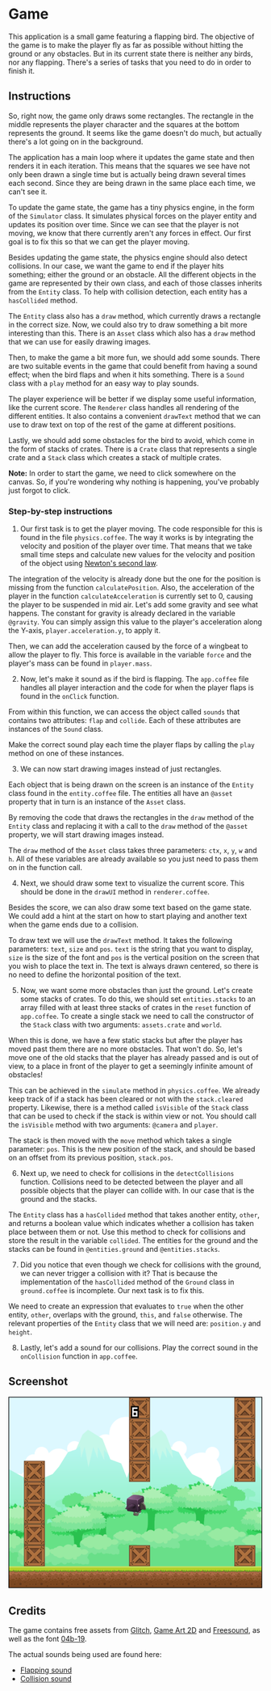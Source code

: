 # Game

This application is a small game featuring a flapping bird. The objective of the game is to make the player fly as far as possible without hitting the ground or any obstacles. But in its current state there is neither any birds, nor any flapping. There's a series of tasks that you need to do in order to finish it.

## Instructions

So, right now, the game only draws some rectangles. The rectangle in the middle represents the player character and the squares at the bottom represents the ground. It seems like the game doesn't do much, but actually there's a lot going on in the background.

The application has a main loop where it updates the game state and then renders it in each iteration. This means that the squares we see have not only been drawn a single time but is actually being drawn several times each second. Since they are being drawn in the same place each time, we can't see it.

To update the game state, the game has a tiny physics engine, in the form of the `Simulator` class. It simulates physical forces on the player entity and updates its position over time. Since we can see that the player is not moving, we know that there currently aren't any forces in effect. Our first goal is to fix this so that we can get the player moving.

Besides updating the game state, the physics engine should also detect collisions. In our case, we want the game to end if the player hits something; either the ground or an obstacle. All the different objects in the game are represented by their own class, and each of those classes inherits from the `Entity` class. To help with collision detection, each entity has a `hasCollided` method.

The `Entity` class also has a `draw` method, which currently draws a rectangle in the correct size. Now, we could also try to draw something a bit more interesting than this. There is an `Asset` class which also has a `draw` method that we can use for easily drawing images.

Then, to make the game a bit more fun, we should add some sounds. There are two suitable events in the game that could benefit from having a sound effect; when the bird flaps and when it hits something. There is a `Sound` class with a `play` method for an easy way to play sounds.

The player experience will be better if we display some useful information, like the current score. The `Renderer` class handles all rendering of the different entities. It also contains a convenient `drawText` method that we can use to draw text on top of the rest of the game at different positions.

Lastly, we should add some obstacles for the bird to avoid, which come in the form of stacks of crates. There is a `Crate` class that represents a single crate and a `Stack` class which creates a stack of multiple crates.

**Note:** In order to start the game, we need to click somewhere on the canvas. So, if you're wondering why nothing is happening, you've probably just forgot to click.

### Step-by-step instructions

1. Our first task is to get the player moving. The code responsible for this is found in the file `physics.coffee`. The way it works is by integrating the velocity and position of the player over time. That means that we take small time steps and calculate new values for the velocity and position of the object using [Newton's second law](http://en.wikipedia.org/wiki/Newton%27s_laws_of_motion#Newton.27s_second_law).

  The integration of the velocity is already done but the one for the position is missing from the function `calculatePosition`. Also, the acceleration of the player in the function `calculateAcceleration` is currently set to 0, causing the player to be suspended in mid air. Let's add some gravity and see what happens. The constant for gravity is already declared in the variable `@gravity`. You can simply assign this value to the player's acceleration along the Y-axis, `player.acceleration.y`, to apply it.

  Then, we can add the acceleration caused by the force of a wingbeat to allow the player to fly. This force is available in the variable `force` and the player's mass can be found in `player.mass`.

2. Now, let's make it sound as if the bird is flapping. The `app.coffee` file handles all player interaction and the code for when the player flaps is found in the `onClick` function.

  From within this function, we can access the object called `sounds` that contains two attributes: `flap` and `collide`. Each of these attributes are instances of the `Sound` class.

  Make the correct sound play each time the player flaps by calling the `play` method on one of these instances.

3. We can now start drawing images instead of just rectangles.

  Each object that is being drawn on the screen is an instance of the `Entity` class found in the `entity.coffee` file. The entities all have an `@asset` property that in turn is an instance of the `Asset` class.

  By removing the code that draws the rectangles in the `draw` method of the `Entity` class and replacing it with a call to the `draw` method of the `@asset` property, we will start drawing images instead.

  The `draw` method of the `Asset` class takes three parameters: `ctx`, `x`, `y`, `w` and `h`. All of these variables are already available so you just need to pass them on in the function call.

4. Next, we should draw some text to visualize the current score. This should be done in the `drawUI` method in `renderer.coffee`.

  Besides the score, we can also draw some text based on the game state. We could add a hint at the start on how to start playing and another text when the game ends due to a collision.

  To draw text we will use the `drawText` method. It takes the following parameters: `text`, `size` and `pos`. `text` is the string that you want to display, `size` is the size of the font and `pos` is the vertical position on the screen that you wish to place the text in. The text is always drawn centered, so there is no need to define the horizontal position of the text.

5. Now, we want some more obstacles than just the ground. Let's create some stacks of crates. To do this, we should set `entities.stacks` to an array filled with at least three stacks of crates in the `reset` function of `app.coffee`. To create a single stack we need to call the constructor of the `Stack` class with two arguments: `assets.crate` and `world`.

  When this is done, we have a few static stacks but after the player has moved past them there are no more obstacles. That won't do. So, let's move one of the old stacks that the player has already passed and is out of view, to a place in front of the player to get a seemingly infinite amount of obstacles!

  This can be achieved in the `simulate` method in `physics.coffee`. We already keep track of if a stack has been cleared or not with the `stack.cleared` property. Likewise, there is a method called `isVisible` of the `Stack` class that can be used to check if the stack is within view or not. You should call the `isVisible` method with two arguments: `@camera` and `player`.

  The stack is then moved with the `move` method which takes a single parameter: `pos`. This is the new position of the stack, and should be based on an offset from its previous position, `stack.pos`.

6. Next up, we need to check for collisions in the `detectCollisions` function. Collisions need to be detected between the player and all possible objects that the player can collide with. In our case that is the ground and the stacks.

  The `Entity` class has a `hasCollided` method that takes another entity, `other`, and returns a boolean value which indicates whether a collision has taken place between them or not. Use this method to check for collisions and store the result in the variable `collided`. The entities for the ground and the stacks can be found in `@entities.ground` and `@entities.stacks`.

7. Did you notice that even though we check for collisions with the ground, we can never trigger a collision with it? That is because the implementation of the `hasCollided` method of the `Ground` class in `ground.coffee` is incomplete. Our next task is to fix this.

  We need to create an expression that evaluates to `true` when the other entity, `other`, overlaps with the ground, `this`, and `false` otherwise. The relevant properties of the `Entity` class that we will need are: `position.y` and `height`.

8. Lastly, let's add a sound for our collisions. Play the correct sound in the `onCollision` function in `app.coffee`.

## Screenshot

![](screenshot.png)

## Credits

The game contains free assets from [Glitch](http://www.glitchthegame.com/), [Game Art 2D](http://www.gameart2d.com/) and [Freesound](http://www.freesound.org/), as well as the font [04b-19](http://www.04.jp.org/).

The actual sounds being used are found here:

 * [Flapping sound](http://www.freesound.org/people/ani_music/sounds/244981/)
 * [Collision sound](http://www.freesound.org/people/BristolStories/sounds/46136/)
